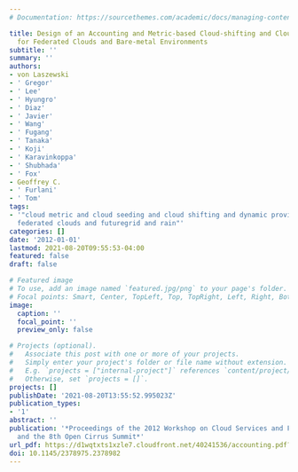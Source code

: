 ```yaml
---
# Documentation: https://sourcethemes.com/academic/docs/managing-content/

title: Design of an Accounting and Metric-based Cloud-shifting and Cloud-seeding Framework
  for Federated Clouds and Bare-metal Environments
subtitle: ''
summary: ''
authors:
- von Laszewski
- ' Gregor'
- ' Lee'
- ' Hyungro'
- ' Diaz'
- ' Javier'
- ' Wang'
- ' Fugang'
- ' Tanaka'
- ' Koji'
- ' Karavinkoppa'
- ' Shubhada'
- ' Fox'
- Geoffrey C.
- ' Furlani'
- ' Tom'
tags:
- '"cloud metric and cloud seeding and cloud shifting and dynamic provisioning and
  federated clouds and futuregrid and rain"'
categories: []
date: '2012-01-01'
lastmod: 2021-08-20T09:55:53-04:00
featured: false
draft: false

# Featured image
# To use, add an image named `featured.jpg/png` to your page's folder.
# Focal points: Smart, Center, TopLeft, Top, TopRight, Left, Right, BottomLeft, Bottom, BottomRight.
image:
  caption: ''
  focal_point: ''
  preview_only: false

# Projects (optional).
#   Associate this post with one or more of your projects.
#   Simply enter your project's folder or file name without extension.
#   E.g. `projects = ["internal-project"]` references `content/project/deep-learning/index.md`.
#   Otherwise, set `projects = []`.
projects: []
publishDate: '2021-08-20T13:55:52.995023Z'
publication_types:
- '1'
abstract: ''
publication: '*Proceedings of the 2012 Workshop on Cloud Services and Federation and
  and the 8th Open Cirrus Summit*'
url_pdf: https://d1wqtxts1xzle7.cloudfront.net/40241536/accounting.pdf?1448129919=&response-content-disposition=inline%3B+filename%3DDesign_of_an_accounting_and_metric_based.pdf&Expires=1629384836&Signature=TcYCyUX84siURRv-pP9YL0Cw1s9c1VOwX2S0Q4ZWzL3XVmn1TRGWfRsLCCiTkluD0F0LrnFPPsWHgWTBBMuz7cT-e8S5C9pcDtA5EF2HeN8jG2MIxCsgTIT5KY3kh2mAwmeysVIrQsapIi9hF9IezVZAfR-Mja168LaFQ7jI7LZ9162rmtKQhEFYP0X7YUxjBBIpw7rZ84G7L1kpQFll0LufNRQLI-TcIs2bcKsawFiz9moMYUT5lSq1XY6hEdocTOFl18yZcxMMlY2OVYeI62qtE7VpJSYoFTiP95b~F~eGZsamBuHZuCngGm5w7uNseEl9PsmXXmcMUU85aJpdzw__&Key-Pair-Id=APKAJLOHF5GGSLRBV4ZA
doi: 10.1145/2378975.2378982
---
```

